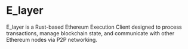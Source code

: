 # E_layer
 E_layer is a Rust-based Ethereum Execution Client designed to process transactions, manage blockchain state, and communicate with other Ethereum nodes via P2P networking.

